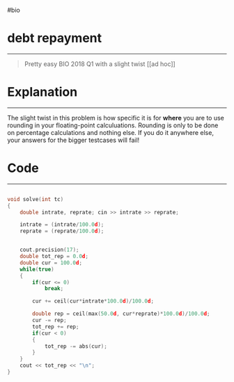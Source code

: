 #bio
# debt repayment
---
> Pretty easy BIO 2018 Q1 with a slight twist [[ad hoc]]


# Explanation
---
The slight twist in this problem is how specific it is for **where** you are to use rounding in your floating-point calculuations. Rounding is only to be done on percentage calculations and nothing else. 
If you do it anywhere else,  your answers for the bigger testcases will fail!

# Code
---
```cpp

void solve(int tc)
{
	double intrate, reprate; cin >> intrate >> reprate;

	intrate = (intrate/100.0d);
	reprate = (reprate/100.0d);


	cout.precision(17);
	double tot_rep = 0.0d;
	double cur = 100.0d;
	while(true)
	{
		if(cur <= 0)
			break;

		cur += ceil(cur*intrate*100.0d)/100.0d;

		double rep = ceil(max(50.0d, cur*reprate)*100.0d)/100.0d;
		cur -= rep;
		tot_rep += rep;
		if(cur < 0)
		{
			tot_rep -= abs(cur);
		}
	}
	cout << tot_rep << "\n";
}


```